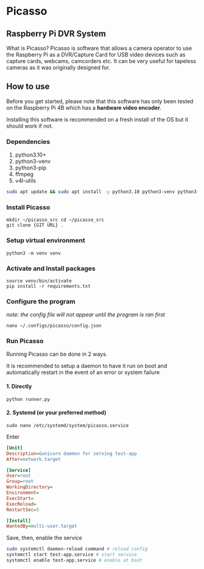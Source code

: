 # Picasso
## Raspberry Pi DVR System
What is Picasso?
Picasso is software that allows a camera operator to use the Raspberry Pi as a DVR/Capture Card for USB video devices such as capture cards, webcams, camcorders etc. It can be very useful for tapeless cameras as it was originally designed for.

## How to use
Before you get started, please note that this software has only been tested on the Raspberry Pi 4B which has a **hardware video encoder**. 

Installing this software is recommended on a fresh install of the OS but it should work if not.

### Dependencies
1. python3.10+
2. python3-venv 
3. python3-pip
4. ffmpeg
5. v4l-utils

```bash
sudo apt update && sudo apt install -y python3.10 python3-venv python3-pip ffmpeg v4l-utils git
```

### Install Picasso
```
mkdir ~/picasso_src cd ~/picasso_src
git clone {GIT URL} .
```

### Setup virtual environment
```
python3 -m venv venv
```

### Activate and Install packages
```
source venv/bin/activate
pip install -r requirements.txt
```

### Configure the program
*note: the config file will not appear until the program is ran first*
```
nano ~/.configs/picasso/config.json
```

### Run Picasso
Running Picasso can be done in 2 ways.

It is recommended to setup a daemon to have it run on boot and automatically restart in the event of an error or system failure

#### 1. Directly
```
python runner.py
```

#### 2. Systemd (or your preferred method)
```
sudo nano /etc/systemd/system/picasso.service
```
Enter
```ini
[Unit]
Description=Gunicorn daemon for serving test-app
After=network.target

[Service]
User=root
Group=root
WorkingDirectory=
Environment=
ExecStart=
ExecReload=
RestartSec=5

[Install]
WantedBy=multi-user.target
```
Save, then, enable the service
```bash
sudo systemctl daemon-reload command # reload config
systemctl start test-app.service # start service
systemctl enable test-app.service # enable at boot
```

